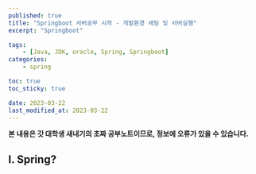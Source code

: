 ```yaml
---
published: true
title: "Springboot 서버공부 시작 - 개발환경 세팅 및 서버실행"
excerpt: "Springboot"

tags:
    - [Java, JDK, oracle, Spring, Springboot]
categories:
    - spring

toc: true
toc_sticky: true

date: 2023-03-22
last_modified_at: 2023-03-22
---
```

  
**본 내용은 갓 대학생 새내기의 초짜 공부노트이므로, 정보에 오류가 있을 수 있습니다.**

## **I. Spring?** ##
